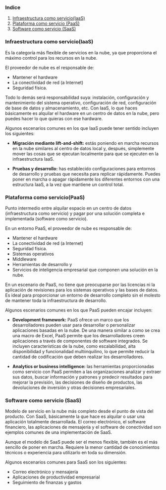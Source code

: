 ### Indice

1. [Infraestructura como servicio(IaaS)](#id1)
2. [Plataforma como servicio (PaaS)](#id2)
3. [Software como servicio (SaaS)](#id3)


### Infraestructura como servicio(IaaS)<div id='id1'/>

Es la categoría más flexible de servicios en la nube, ya que proporciona el máximo control para los recursos en la nube. 

El proveedor de nube es el responsable de:

* Mantener el hardware
* La conectividad de red (a Internet)
* Seguridad física. 

Todo lo demás será responsabilidad suya: instalación, configuración y mantenimiento del sistema operativo, configuración de red, configuración de base de datos y almacenamiento, etc. Con IaaS, lo que haces básicamente es alquilar el hardware en un centro de datos en la nube, pero puedes hacer lo que quieras con ese hardware.

Algunos escenarios comunes en los que IaaS puede tener sentido incluyen los siguientes:

* **Migración mediante lift-and-shift:** estás poniendo en marcha recursos en la nube similares al centro de datos local y, después, simplemente mover las cosas que se ejecutan localmente para que se ejecuten en la infraestructura IaaS.

* **Pruebas y desarrollo:** has establecido configuraciones para entornos de desarrollo y pruebas que necesita para replicar rápidamente. Puedes poner en marcha o apagar rápidamente los diferentes entornos con una estructura IaaS, a la vez que mantiene un control total.


### Plataforma como servicio(PaaS)<div id='id2'/>

Punto intermedio entre alquilar espacio en un centro de datos (infraestructura como servicio) y pagar por una solución completa e implementada (software como servicio). 

En un entorno PaaS, el proveedor de nube es responsable de:
* Mantener el hardware
* La conectividad de red (a Internet)
* Seguridad física. 
* Sistemas operativos
* Middleware
* Herramientas de desarrollo y
* Servicios de inteligencia empresarial que componen una solución en la nube. 

En un escenario de PaaS, no tiene que preocuparse por las licencias ni la aplicación de revisiones para los sistemas operativos y las bases de datos. Es ideal para proporcionar un entorno de desarrollo completo sin el molesto de mantener toda la infraestructura de desarrollo.

Algunos escenarios comunes en los que PaaS pueden encajar incluyen:

* **Development framework:** PaaS ofrece un marco que los desarrolladores pueden usar para desarrollar o personalizar aplicaciones basadas en la nube. De una manera similar a como se crea una macro de Excel, PaaS permite que los desarrolladores creen aplicaciones a través de componentes de software integrados. Se incluyen características de la nube, como escalabilidad, alta disponibilidad y funcionalidad multiinquilino, lo que permite reducir la cantidad de codificación que deben realizar los desarrolladores.

* **Analytics or business intelligence:** las herramientas proporcionadas como servicio con PaaS permiten a las organizaciones analizar y extraer sus datos, buscar información y patrones y predecir resultados para mejorar la previsión, las decisiones de diseño de productos, las devoluciones de inversión y otras decisiones empresariales.


### Software como servicio (SaaS)<div id='id3'/>

Modelo de servicio en la nube más completo desde el punto de vista del producto. Con SaaS, básicamente la que hace es alquilar o usar una aplicación totalmente desarrollada. El correo electrónico, el software financiero, las aplicaciones de mensajería y el software de conectividad son ejemplos comunes de una implementación de SaaS.

Aunque el modelo de SaaS puede ser el menos flexible, también es el más sencillo de poner en marcha. Requiere la menor cantidad de conocimientos técnicos o experiencia para utilizarlo en toda su dimensión.

Algunos escenarios comunes para SaaS son los siguientes:

* Correo electrónico y mensajería
* Aplicaciones de productividad empresarial
* Seguimiento de finanzas y gastos